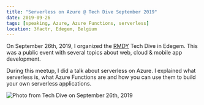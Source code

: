 ```yaml
---
title: "Serverless on Azure @ Tech Dive September 2019"
date: 2019-09-26
tags: [speaking, Azure, Azure Functions, serverless]
location: 3factr, Edegem, Belgium
---
```


On September 26th, 2019, I organized the [RMDY](https://rmdy.be/) Tech Dive in Edegem. This was a public event with several topics about web, cloud & mobile app development.

During this meetup, I did a talk about serverless on Azure. I explained what serverless is, what Azure Functions are and how you can use them to build your own serverless applications.

![Photo from Tech Dive on September 26th, 2019](https://pbs.twimg.com/media/EFaWz5rX4AEtRoj?format=jpg&name=large "Photo from Tech Dive on September 26th, 2019")
